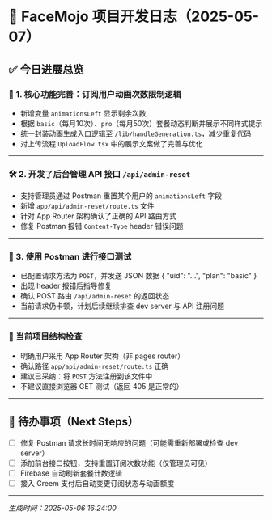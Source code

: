 
# 📘 FaceMojo 项目开发日志（2025-05-07）

## ✅ 今日进展总览

### 🎯 1. 核心功能完善：订阅用户动画次数限制逻辑
- 新增变量 `animationsLeft` 显示剩余次数
- 根据 `basic`（每月10次）、`pro`（每月50次）套餐动态判断并展示不同样式提示
- 统一封装动画生成入口逻辑至 `/lib/handleGeneration.ts`，减少重复代码
- 对上传流程 `UploadFlow.tsx` 中的展示文案做了完善与优化

---

### 🛠️ 2. 开发了后台管理 API 接口 `/api/admin-reset`
- 支持管理员通过 Postman 重置某个用户的 `animationsLeft` 字段
- 新增 `app/api/admin-reset/route.ts` 文件
- 针对 App Router 架构确认了正确的 API 路由方式
- 修复 Postman 报错 `Content-Type` header 错误问题

---

### 🧪 3. 使用 Postman 进行接口测试
- 已配置请求方法为 `POST`，并发送 JSON 数据 {
  "uid": "...",
  "plan": "basic"
}
- 出现 header 报错后指导修复
- 确认 POST 路由 `/api/admin-reset` 的返回状态
- 当前请求仍卡顿，计划后续继续排查 dev server 与 API 注册问题

---

### 📁 当前项目结构检查
- 明确用户采用 App Router 架构（非 pages router）
- 确认路径 `app/api/admin-reset/route.ts` 正确
- 建议已采纳：将 `POST` 方法注册到该文件中
- 不建议直接浏览器 GET 测试（返回 405 是正常的）

---

## 📌 待办事项（Next Steps）

- [ ] 修复 Postman 请求长时间无响应的问题（可能需重新部署或检查 dev server）
- [ ] 添加前台接口按钮，支持重置订阅次数功能（仅管理员可见）
- [ ] Firebase 自动刷新套餐计数逻辑
- [ ] 接入 Creem 支付后自动变更订阅状态与动画额度

---

_生成时间：2025-05-06 16:24:00_
